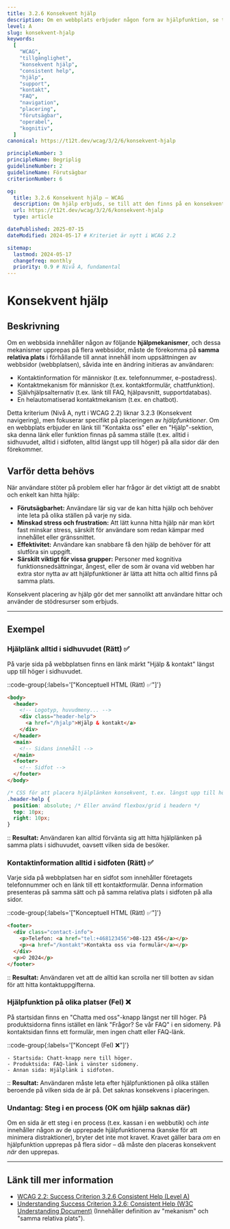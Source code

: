 ```yaml
---
title: 3.2.6 Konsekvent hjälp
description: Om en webbplats erbjuder någon form av hjälpfunktion, se till att den finns på en konsekvent plats inom webbplatsen.
level: A
slug: konsekvent-hjalp
keywords:
  [
    "WCAG",
    "tillgänglighet",
    "konsekvent hjälp",
    "consistent help",
    "hjälp",
    "support",
    "kontakt",
    "FAQ",
    "navigation",
    "placering",
    "förutsägbar",
    "operabel",
    "kognitiv",
  ]
canonical: https://t12t.dev/wcag/3/2/6/konsekvent-hjalp

principleNumber: 3
principleName: Begriplig
guidelineNumber: 2
guidelineName: Förutsägbar
criterionNumber: 6

og:
  title: 3.2.6 Konsekvent hjälp – WCAG
  description: Om hjälp erbjuds, se till att den finns på en konsekvent plats.
  url: https://t12t.dev/wcag/3/2/6/konsekvent-hjalp
  type: article

datePublished: 2025-07-15
dateModified: 2024-05-17 # Kriteriet är nytt i WCAG 2.2

sitemap:
  lastmod: 2024-05-17
  changefreq: monthly
  priority: 0.9 # Nivå A, fundamental
---
```


# Konsekvent hjälp

## Beskrivning

Om en webbsida innehåller någon av följande **hjälpmekanismer**, och dessa mekanismer upprepas på flera webbsidor, måste de förekomma på **samma relativa plats** i förhållande till annat innehåll inom uppsättningen av webbsidor (webbplatsen), såvida inte en ändring initieras av användaren:

- Kontaktinformation för människor (t.ex. telefonnummer, e-postadress).
- Kontaktmekanism för människor (t.ex. kontaktformulär, chattfunktion).
- Självhjälpsalternativ (t.ex. länk till FAQ, hjälpavsnitt, supportdatabas).
- En helautomatiserad kontaktmekanism (t.ex. en chatbot).

Detta kriterium (Nivå A, nytt i WCAG 2.2) liknar 3.2.3 (Konsekvent navigering), men fokuserar specifikt på placeringen av _hjälpfunktioner_. Om en webbplats erbjuder en länk till "Kontakta oss" eller en "Hjälp"-sektion, ska denna länk eller funktion finnas på samma ställe (t.ex. alltid i sidhuvudet, alltid i sidfoten, alltid längst upp till höger) på alla sidor där den förekommer.

## Varför detta behövs

När användare stöter på problem eller har frågor är det viktigt att de snabbt och enkelt kan hitta hjälp:

- **Förutsägbarhet:** Användare lär sig var de kan hitta hjälp och behöver inte leta på olika ställen på varje ny sida.
- **Minskad stress och frustration:** Att lätt kunna hitta hjälp när man kört fast minskar stress, särskilt för användare som redan kämpar med innehållet eller gränssnittet.
- **Effektivitet:** Användare kan snabbare få den hjälp de behöver för att slutföra sin uppgift.
- **Särskilt viktigt för vissa grupper:** Personer med kognitiva funktionsnedsättningar, ångest, eller de som är ovana vid webben har extra stor nytta av att hjälpfunktioner är lätta att hitta och alltid finns på samma plats.

Konsekvent placering av hjälp gör det mer sannolikt att användare hittar och använder de stödresurser som erbjuds.

---

## Exempel

### Hjälplänk alltid i sidhuvudet (Rätt) ✅

På varje sida på webbplatsen finns en länk märkt "Hjälp & kontakt" längst upp till höger i sidhuvudet.

::code-group{:labels='["Konceptuell HTML (Rätt) ✅"]'}

```html showLineNumbers
<body>
  <header>
    <!-- Logotyp, huvudmeny... -->
    <div class="header-help">
      <a href="/hjalp">Hjälp & kontakt</a>
    </div>
  </header>
  <main>
    <!-- Sidans innehåll -->
  </main>
  <footer>
    <!-- Sidfot -->
  </footer>
</body>
```

```css showLineNumbers
/* CSS för att placera hjälplänken konsekvent, t.ex. längst upp till höger */
.header-help {
  position: absolute; /* Eller använd flexbox/grid i headern */
  top: 10px;
  right: 10px;
}
```

::
**Resultat:** Användaren kan alltid förvänta sig att hitta hjälplänken på samma plats i sidhuvudet, oavsett vilken sida de besöker.

### Kontaktinformation alltid i sidfoten (Rätt) ✅

Varje sida på webbplatsen har en sidfot som innehåller företagets telefonnummer och en länk till ett kontaktformulär. Denna information presenteras på samma sätt och på samma relativa plats i sidfoten på alla sidor.

::code-group{:labels='["Konceptuell HTML (Rätt) ✅"]'}

```html showLineNumbers
<footer>
  <div class="contact-info">
    <p>Telefon: <a href="tel:+468123456">08-123 456</a></p>
    <p><a href="/kontakt">Kontakta oss via formulär</a></p>
  </div>
  <p>© 2024</p>
</footer>
```

::
**Resultat:** Användaren vet att de alltid kan scrolla ner till botten av sidan för att hitta kontaktuppgifterna.

### Hjälpfunktion på olika platser (Fel) ❌

På startsidan finns en "Chatta med oss"-knapp längst ner till höger. På produktsidorna finns istället en länk "Frågor? Se vår FAQ" i en sidomeny. På kontaktsidan finns ett formulär, men ingen chatt eller FAQ-länk.

::code-group{:labels='["Koncept (Fel) ❌"]'}

```text [Beskrivning]
- Startsida: Chatt-knapp nere till höger.
- Produktsida: FAQ-länk i vänster sidomeny.
- Annan sida: Hjälplänk i sidfoten.
```

::
**Resultat:** Användaren måste leta efter hjälpfunktionen på olika ställen beroende på vilken sida de är på. Det saknas konsekvens i placeringen.

### Undantag: Steg i en process (OK om hjälp saknas där)

Om en sida är ett steg i en process (t.ex. kassan i en webbutik) och _inte_ innehåller någon av de upprepade hjälpfunktionerna (kanske för att minimera distraktioner), bryter det inte mot kravet. Kravet gäller bara _om_ en hjälpfunktion upprepas på flera sidor – då måste den placeras konsekvent _när_ den upprepas.

---

## Länk till mer information

- [WCAG 2.2: Success Criterion 3.2.6 Consistent Help (Level A)](https://www.w3.org/WAI/WCAG22/Understanding/consistent-help.html)
- [Understanding Success Criterion 3.2.6: Consistent Help (W3C Understanding Document)](https://www.w3.org/WAI/WCAG22/Understanding/consistent-help.html) (Innehåller definition av "mekanism" och "samma relativa plats").
